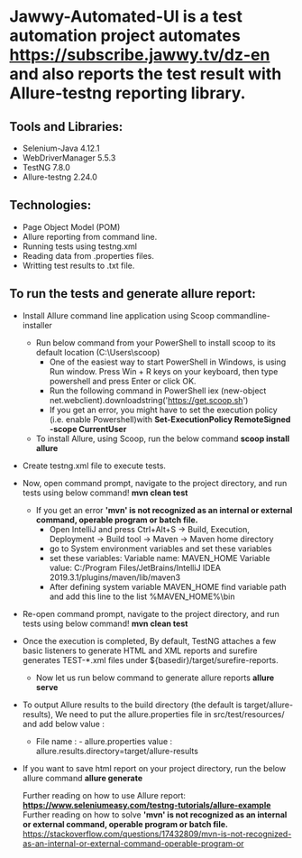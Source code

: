 # Jawwy-Automated-UI is a test automation project automates https://subscribe.jawwy.tv/dz-en and also reports the test result with Allure-testng reporting library.

## Tools and Libraries:
* Selenium-Java 4.12.1
* WebDriverManager 5.5.3
* TestNG 7.8.0
* Allure-testng 2.24.0

## Technologies:
* Page Object Model (POM)
* Allure reporting from command line.
* Running tests using testng.xml
* Reading data from .properties files.
* Writting test results to .txt file.

## To run the tests and generate allure report:
* Install Allure command line application using Scoop commandline-installer
   * Run below command from your PowerShell to install scoop to its default location (C:\Users\\scoop)
     * One of the easiest way to start PowerShell in Windows, is using Run window. Press Win + R keys on your keyboard, then type powershell and press Enter or click OK.
     * Run the following command in PowerShell iex (new-object net.webclient).downloadstring('https://get.scoop.sh')
     * If you get an error, you might have to set the execution policy (i.e. enable Powershell)with **Set-ExecutionPolicy RemoteSigned -scope CurrentUser**
   * To install Allure, using Scoop, run the below command **scoop install allure**
* Create testng.xml file to execute tests.
*  Now, open command prompt, navigate to the project directory, and run tests using below command! **mvn clean test**
   * If you get an error **'mvn' is not recognized as an internal or external command, operable program or batch file.**
      * Open IntelliJ and press Ctrl+Alt+S -> Build, Execution, Deployment -> Build tool -> Maven -> Maven home directory
      * go to System environment variables and set these variables
      * set these variables:
          Variable name: MAVEN_HOME
          Variable value: C:/Program Files/JetBrains/IntelliJ IDEA 2019.3.1/plugins/maven/lib/maven3
      * After defining system variable MAVEN_HOME find variable path and add this line to the list
         %MAVEN_HOME%\bin
* Re-open command prompt, navigate to the project directory, and run tests using below command! **mvn clean test**
* Once the execution is completed, By default, TestNG attaches a few basic listeners to generate HTML and XML reports and surefire generates TEST-*.xml files under ${basedir}/target/surefire-reports.
  * Now let us run below command to generate allure reports **allure serve**
* To output Allure results to the build directory (the default is target/allure-results), We need to put the allure.properties file in src/test/resources/ and add below value :
   * File name : - allure.properties
     value : allure.results.directory=target/allure-results
* If you want to save html report on your project directory, run the below allure command **allure generate**

  Further reading on how to use Allure report: **https://www.seleniumeasy.com/testng-tutorials/allure-example**
  Further reading on how to solve **'mvn' is not recognized as an internal or external command, operable program or batch file.**
   https://stackoverflow.com/questions/17432809/mvn-is-not-recognized-as-an-internal-or-external-command-operable-program-or
